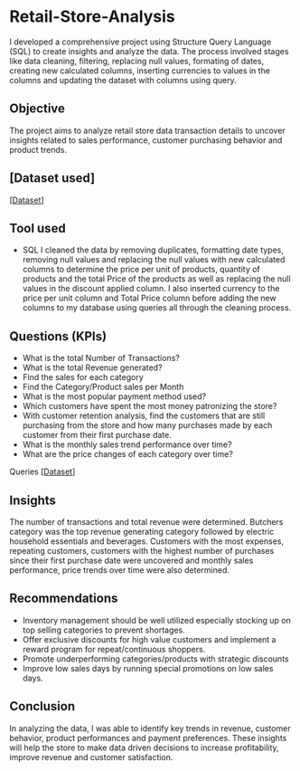 # Retail-Store-Analysis
I developed a comprehensive project using Structure Query Language (SQL) to create insights and analyze the data. The process involved stages like data cleaning, filtering, replacing null values, formating of dates, creating new calculated columns, inserting currencies to values in the columns and updating the dataset with columns using query.
## Objective
The project aims to analyze retail store data transaction details to uncover insights related to sales performance, customer purchasing behavior and product trends.
## [Dataset used]
 [<a href= "https://github.com/Slyomeye/Retail-Store-Analysis/blob/main/retail_store_sales.xlsx">Dataset</a>]
 ## Tool used 
-	SQL
I cleaned the data by removing duplicates, formatting date types, removing null values and replacing the null values with new calculated columns to determine the price per unit of products, quantity of products and the total Price of the products as well as replacing the null values in the discount applied column. I also inserted currency to the price per unit column and Total Price column before adding the new columns to my database using queries all through the cleaning process.

## Questions (KPIs)
-	What is the total Number of Transactions?
-	What is the total Revenue generated?
-	Find the sales for each category
-	Find the Category/Product sales per Month
-	What is the most popular payment method used?
-	Which customers have spent the most money patronizing the store?
-	With customer retention analysis, find the customers that are still purchasing from the store and how many purchases made by each customer from their first purchase date.
-	What is the monthly sales trend performance over time?
-	What are the price changes of each category over time?

  Queries
[<a href= "https://github.com/Slyomeye/Retail-Store-Analysis/blob/main/SQLQuery5%20All%20Queries.sql">Dataset</a>]

## Insights
The number of transactions and total revenue were determined. Butchers category was the top revenue generating category followed by electric household essentials and beverages. Customers with the most expenses, repeating customers, customers with the highest number of purchases since their first purchase date were uncovered and monthly sales performance, price trends over time were also determined.

## Recommendations
- Inventory management should be well utilized especially stocking up on top selling categories to prevent shortages.
- Offer exclusive discounts for high value customers and implement a reward program for repeat/continuous shoppers.
- Promote underperforming categories/products with strategic discounts
- Improve low sales days by running special promotions on low sales days.

## Conclusion
In analyzing the data, I was able to identify key trends in revenue, customer behavior, product performances and payment preferences. These insights will help the store to make data driven decisions to increase profitability, improve revenue and customer satisfaction. 
 






